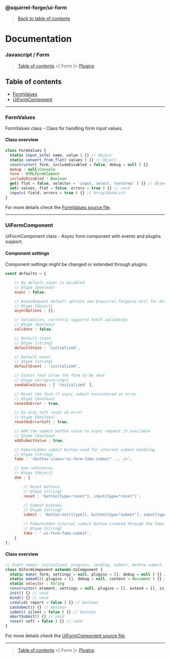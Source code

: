 ### @squirrel-forge/ui-form
> [Back to table of contents](../README.md)

# Documentation
### Javascript / Form
> [Table of contents](../README.md) <[ Form ]> [Plugins](Plugins.md)

## Table of contents
 - [FormValues](#FormValues)
 - [UiFormComponent](#UiFormComponent)

---

### FormValues
FormValues class - Class for handling form input values.

#### Class overview
```javascript
class FormValues {
  static input_info( name, value ) {} // Object
  static convert_from_flat( values ) {} // Object
  constructor( form, includeDisabled = false, debug = null ) {}
  debug : null|Console
  form : HTMLFormElement
  includeDisabled : Boolean
  get( flat = false, selector = 'input, select, textarea' ) {} // Object
  set( values, flat = false, errors = true ) {} // void
  inputs( field, errors = true ) {} // Array|NodeList
}
```
For more details check the [FormValues source file](../../src/es6/Form/FormValues.js).

---

### UiFormComponent
UiFormComponent class - Async form component with events and plugins support.

#### Component settings
Component settings might be changed or extended through plugins.
```javascript
const defaults = {

    // By default async is disabled
    // @type {boolean}
    async : false,

    // AsyncRequest default options see @squirrel-forge/ui-util for details
    // @type {Object}
    asyncOptions : {},

    // Validation, currently supports html5 validation
    // @type {boolean}
    validate : false,

    // Default state
    // @type {string}
    defaultState : 'initialized',

    // Default event
    // @type {string}
    defaultEvent : 'initialized',

    // States that allow the form to be sent
    // @type {Array<string>}
    sendableStates : [ 'initialized' ],

    // Reset the form if async submit encountered an error
    // @type {boolean}
    resetOnError : true,

    // Do only soft reset on error
    // @type {boolean}
    resetOnErrorSoft : true,

    // Add the submit button value to async request if available
    // @type {boolean}
    addSubmitValue : true,

    // Fake/hidden submit button used for internal submit handling
    // @type {string}
    fake : '<button class="ui-form-fake-submit" ... />',

    // Dom references
    // @type {Object}
    dom : {

        // Reset buttons
        // @type {string}
        reset : 'button[type="reset"], input[type="reset"]',

        // Submit buttons
        // @type {string}
        submit : 'button:not([type]), button[type="submit"], input[type="submit"]',

        // Fake/hidden internal submit button created through the fake option
        // @type {string}
        fake : '.ui-form-fake-submit',
    }
};
```

#### Class overview
```javascript
// Event names: initialized, progress, sending, submit, before.submit, async.modify, error, success, complete, reset
class UiFormComponent extends UiComponent {
  static make( form, settings = null, plugins = [], debug = null ) {} // UiFormComponent
  static makeAll( plugins = [], debug = null, context = document ) {} // UiFormComponent[]
  static selector : String
  constructor( element, settings = null, plugins = [], extend = [], init = true, debug = null ) {}
  init() {} // void
  bind() {} // void
  isValid( report = false ) {} // boolean
  canSubmit() {} // boolean
  submit( silent = false ) {} // boolean
  abortSubmit() {} // void
  reset( soft = false ) {} // void
}
```
For more details check the [UiFormComponent source file](../../src/es6/Form/UiFormComponent.js).

---

> [Table of contents](../README.md) <[ Form ]> [Plugins](Plugins.md)
